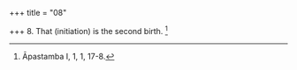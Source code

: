 +++
title = "08"

+++
8. That (initiation) is the second birth. [^5] 


[^5]:  Āpastamba I, 1, 1, 17-8.

